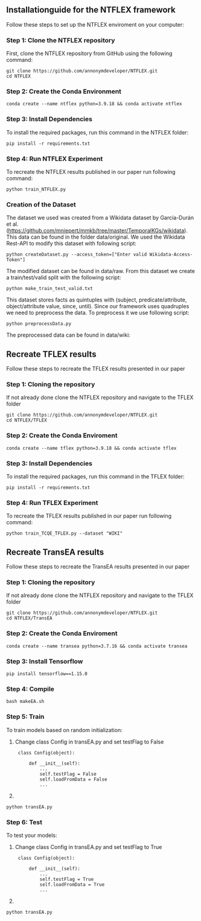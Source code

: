 ## Installationguide for the NTFLEX framework

Follow these steps to set up the NTFLEX enviroment on your computer:

### Step 1: Clone the NTFLEX repository

First, clone the NTFLEX repository from GitHub using the following command:

```shell
git clone https://github.com/annonymdeveloper/NTFLEX.git
cd NTFLEX
```

### Step 2: Create the Conda Environment

```shell
conda create --name ntflex python=3.9.18 && conda activate ntflex
```

### Step 3: Install Dependencies

To install the required packages, run this command in the NTFLEX folder:

```shell
pip install -r requirements.txt
```

### Step 4: Run NTFLEX Experiment

To recreate the NTFLEX results published in our paper run following command:

```shell
python train_NTFLEX.py
```

### Creation of the Dataset

The dataset we used was created from a Wikidata dataset by García-Durán et al. (https://github.com/mniepert/mmkb/tree/master/TemporalKGs/wikidata). This data can be found in the folder data/original. We used the Wikidata Rest-API to modify this dataset with following script:

```shell
python createDataset.py --access_token=["Enter valid Wikidata-Access-Token"]
```

The modified dataset can be found in data/raw. From this dataset we create a train/test/valid split with the following script:

```shell
python make_train_test_valid.txt
```

This dataset stores facts as quintuples with (subject, predicate/attribute, object/attribute value, since, until). Since our framework uses quadruples we need to preprocess the data. To preprocess it we use following script:

```shell
python preprocessData.py
```

The preprocessed data can be found in data/wiki:

## Recreate TFLEX results

Follow these steps to recreate the TFLEX results presented in our paper

### Step 1: Cloning the repository

If not already done clone the NTFLEX repository and navigate to the TFLEX folder

```shell
git clone https://github.com/annonymdeveloper/NTFLEX.git
cd NTFLEX/TFLEX
```

### Step 2: Create the Conda Enviroment

```shell
conda create --name tflex python=3.9.18 && conda activate tflex
```

### Step 3: Install Dependencies

To install the required packages, run this command in the TFLEX folder:

```shell
pip install -r requirements.txt
```

### Step 4: Run TFLEX Experiment

To recreate the TFLEX results published in our paper run following command:

```shell
python train_TCQE_TFLEX.py --dataset "WIKI"
```

## Recreate TransEA results

Follow these steps to recreate the TransEA results presented in our paper

### Step 1: Cloning the repository

If not already done clone the NTFLEX repository and navigate to the TFLEX folder

```shell
git clone https://github.com/annonymdeveloper/NTFLEX.git
cd NTFLEX/TransEA
```

### Step 2: Create the Conda Enviroment

```shell
conda create --name transea python=3.7.16 && conda activate transea
```

### Step 3: Install Tensorflow

```shell
pip install tensorflow==1.15.0
```

### Step 4: Compile 

```shell
bash makeEA.sh
```

### Step 5: Train

To train models based on random initialization:

1. Change class Config in transEA.py and set testFlag to False

		class Config(object):
	
			def __init__(self):
				...
				self.testFlag = False
				self.loadFromData = False
				...

2.
```shell
python transEA.py
```

### Step 6: Test

To test your models:

1. Change class Config in transEA.py and set testFlag to True
	
		class Config(object):

			def __init__(self):
				...
				self.testFlag = True
				self.loadFromData = True
				...

2.
```shell
python transEA.py
```

